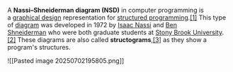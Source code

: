 A **Nassi–Shneiderman diagram (NSD)** in computer programming is a [graphical design](https://en.wikipedia.org/wiki/Visual_modeling "Visual modeling") representation for [structured programming](https://en.wikipedia.org/wiki/Structured_programming "Structured programming").[[1]](https://en.wikipedia.org/wiki/Nassi%E2%80%93Shneiderman_diagram#cite_note-1) This type of [diagram](https://en.wikipedia.org/wiki/Diagram "Diagram") was developed in 1972 by [Isaac Nassi](https://en.wikipedia.org/wiki/Isaac_Nassi "Isaac Nassi") and [Ben Shneiderman](https://en.wikipedia.org/wiki/Ben_Shneiderman "Ben Shneiderman") who were both graduate students at [Stony Brook University](https://en.wikipedia.org/wiki/Stony_Brook_University "Stony Brook University").[[2]](https://en.wikipedia.org/wiki/Nassi%E2%80%93Shneiderman_diagram#cite_note-2) These diagrams are also called **structograms**,[[3]](https://en.wikipedia.org/wiki/Nassi%E2%80%93Shneiderman_diagram#cite_note-3) as they show a program's structures.

![[Pasted image 20250702195805.png]]